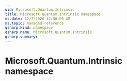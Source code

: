 ```yaml
---
uid: Microsoft.Quantum.Intrinsic
title: Microsoft.Quantum.Intrinsic namespace
ms.date: 12/7/2020 12:00:00 AM
ms.topic: managed-reference
qsharp.kind: namespace
qsharp.name: Microsoft.Quantum.Intrinsic
qsharp.summary: ''
---
```


# Microsoft.Quantum.Intrinsic namespace



